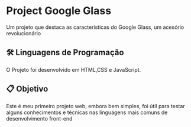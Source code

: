 # Project Google Glass
Um projeto que destaca as características do Google Glass, um acesório revolucionário

## 🛠️ Linguagens de Programação
<p>O Projeto foi desenvolvido em HTML,CSS e JavaScript.</p>

## 📋 Objetivo
<p>Este é meu primeiro projeto web, embora bem simples, foi útil para testar alguns conhecimentos e técnicas nas linguagens mais comuns de desenvolvimento front-end </p>

